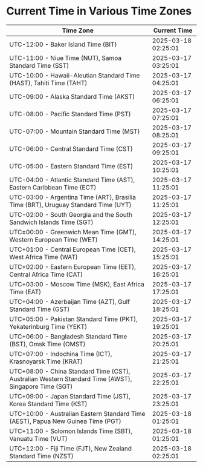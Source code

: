 # Current Time in Various Time Zones

| Time Zone | Current Time |
|-----------|--------------|
| UTC-12:00 - Baker Island Time (BIT) | 2025-03-18 02:25:01 |
| UTC-11:00 - Niue Time (NUT), Samoa Standard Time (SST) | 2025-03-17 03:25:01 |
| UTC-10:00 - Hawaii-Aleutian Standard Time (HAST), Tahiti Time (TAHT) | 2025-03-17 04:25:01 |
| UTC-09:00 - Alaska Standard Time (AKST) | 2025-03-17 06:25:01 |
| UTC-08:00 - Pacific Standard Time (PST) | 2025-03-17 07:25:01 |
| UTC-07:00 - Mountain Standard Time (MST) | 2025-03-17 08:25:01 |
| UTC-06:00 - Central Standard Time (CST) | 2025-03-17 09:25:01 |
| UTC-05:00 - Eastern Standard Time (EST) | 2025-03-17 10:25:01 |
| UTC-04:00 - Atlantic Standard Time (AST), Eastern Caribbean Time (ECT) | 2025-03-17 11:25:01 |
| UTC-03:00 - Argentina Time (ART), Brasília Time (BRT), Uruguay Standard Time (UYT) | 2025-03-17 11:25:01 |
| UTC-02:00 - South Georgia and the South Sandwich Islands Time (SGT) | 2025-03-17 12:25:01 |
| UTC±00:00 - Greenwich Mean Time (GMT), Western European Time (WET) | 2025-03-17 14:25:01 |
| UTC+01:00 - Central European Time (CET), West Africa Time (WAT) | 2025-03-17 15:25:01 |
| UTC+02:00 - Eastern European Time (EET), Central Africa Time (CAT) | 2025-03-17 16:25:01 |
| UTC+03:00 - Moscow Time (MSK), East Africa Time (EAT) | 2025-03-17 17:25:01 |
| UTC+04:00 - Azerbaijan Time (AZT), Gulf Standard Time (GST) | 2025-03-17 18:25:01 |
| UTC+05:00 - Pakistan Standard Time (PKT), Yekaterinburg Time (YEKT) | 2025-03-17 19:25:01 |
| UTC+06:00 - Bangladesh Standard Time (BST), Omsk Time (OMST) | 2025-03-17 20:25:01 |
| UTC+07:00 - Indochina Time (ICT), Krasnoyarsk Time (KRAT) | 2025-03-17 21:25:01 |
| UTC+08:00 - China Standard Time (CST), Australian Western Standard Time (AWST), Singapore Time (SGT) | 2025-03-17 22:25:01 |
| UTC+09:00 - Japan Standard Time (JST), Korea Standard Time (KST) | 2025-03-17 23:25:01 |
| UTC+10:00 - Australian Eastern Standard Time (AEST), Papua New Guinea Time (PGT) | 2025-03-18 01:25:01 |
| UTC+11:00 - Solomon Islands Time (SBT), Vanuatu Time (VUT) | 2025-03-18 01:25:01 |
| UTC+12:00 - Fiji Time (FJT), New Zealand Standard Time (NZST) | 2025-03-18 02:25:01 |
